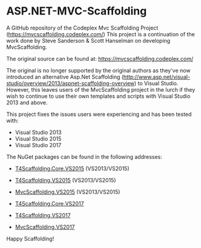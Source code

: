 # ASP.NET-MVC-Scaffolding
A GitHub repository of the Codeplex Mvc Scaffolding Project (https://mvcscaffolding.codeplex.com/)
This project is a continuation of the work done by Steve Sanderson & Scott Hanselman on developing MvcScaffolding. 

The original source can be found at: https://mvcscaffolding.codeplex.com/

The original is no longer supported by the original authors as they've now introduced an alternative Asp.Net Scaffolding (http://www.asp.net/visual-studio/overview/2013/aspnet-scaffolding-overview) to Visual Studio. However, this leaves users of the MvcScaffolding project in the lurch if they wish to continue to use their own templates and scripts with Visual Studio 2013 and above.

This project fixes the issues users were experiencing and has been tested with:
* Visual Studio 2013
* Visual Studio 2015
* Visual Studio 2017

The NuGet packages can be found in the following addresses: 
* [T4Scaffolding.Core.VS2015](https://www.nuget.org/packages/T4Scaffolding.Core.VS2015/) (VS2013/VS2015)
* [T4Scaffolding.VS2015](https://www.nuget.org/packages/T4Scaffolding.VS2015/) (VS2013/VS2015)
* [MvcScaffolding.VS2015](https://www.nuget.org/packages/MvcScaffolding.VS2015/) (VS2013/VS2015)

* [T4Scaffolding.Core.VS2017](https://www.nuget.org/packages/T4Scaffolding.Core.VS2017/)
* [T4Scaffolding.VS2017](https://www.nuget.org/packages/T4Scaffolding.VS2017/)
* [MvcScaffolding.VS2017](https://www.nuget.org/packages/MvcScaffolding.VS2017/)

Happy Scaffolding!
